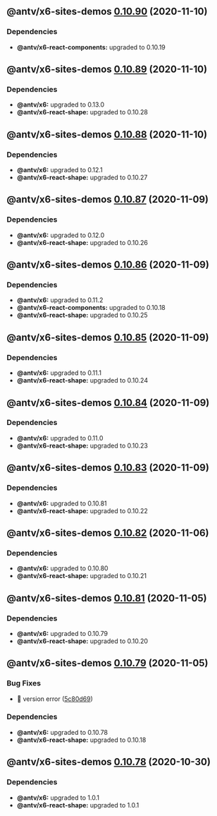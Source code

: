 ## @antv/x6-sites-demos [0.10.90](https://github.com/antvis/x6/compare/@antv/x6-sites-demos@0.10.89...@antv/x6-sites-demos@0.10.90) (2020-11-10)





### Dependencies

* **@antv/x6-react-components:** upgraded to 0.10.19

## @antv/x6-sites-demos [0.10.89](https://github.com/antvis/x6/compare/@antv/x6-sites-demos@0.10.88...@antv/x6-sites-demos@0.10.89) (2020-11-10)





### Dependencies

* **@antv/x6:** upgraded to 0.13.0
* **@antv/x6-react-shape:** upgraded to 0.10.28

## @antv/x6-sites-demos [0.10.88](https://github.com/antvis/x6/compare/@antv/x6-sites-demos@0.10.87...@antv/x6-sites-demos@0.10.88) (2020-11-10)





### Dependencies

* **@antv/x6:** upgraded to 0.12.1
* **@antv/x6-react-shape:** upgraded to 0.10.27

## @antv/x6-sites-demos [0.10.87](https://github.com/antvis/x6/compare/@antv/x6-sites-demos@0.10.86...@antv/x6-sites-demos@0.10.87) (2020-11-09)





### Dependencies

* **@antv/x6:** upgraded to 0.12.0
* **@antv/x6-react-shape:** upgraded to 0.10.26

## @antv/x6-sites-demos [0.10.86](https://github.com/antvis/x6/compare/@antv/x6-sites-demos@0.10.85...@antv/x6-sites-demos@0.10.86) (2020-11-09)





### Dependencies

* **@antv/x6:** upgraded to 0.11.2
* **@antv/x6-react-components:** upgraded to 0.10.18
* **@antv/x6-react-shape:** upgraded to 0.10.25

## @antv/x6-sites-demos [0.10.85](https://github.com/antvis/x6/compare/@antv/x6-sites-demos@0.10.84...@antv/x6-sites-demos@0.10.85) (2020-11-09)





### Dependencies

* **@antv/x6:** upgraded to 0.11.1
* **@antv/x6-react-shape:** upgraded to 0.10.24

## @antv/x6-sites-demos [0.10.84](https://github.com/antvis/x6/compare/@antv/x6-sites-demos@0.10.83...@antv/x6-sites-demos@0.10.84) (2020-11-09)





### Dependencies

* **@antv/x6:** upgraded to 0.11.0
* **@antv/x6-react-shape:** upgraded to 0.10.23

## @antv/x6-sites-demos [0.10.83](https://github.com/antvis/x6/compare/@antv/x6-sites-demos@0.10.82...@antv/x6-sites-demos@0.10.83) (2020-11-09)





### Dependencies

* **@antv/x6:** upgraded to 0.10.81
* **@antv/x6-react-shape:** upgraded to 0.10.22

## @antv/x6-sites-demos [0.10.82](https://github.com/antvis/x6/compare/@antv/x6-sites-demos@0.10.81...@antv/x6-sites-demos@0.10.82) (2020-11-06)





### Dependencies

* **@antv/x6:** upgraded to 0.10.80
* **@antv/x6-react-shape:** upgraded to 0.10.21

## @antv/x6-sites-demos [0.10.81](https://github.com/antvis/x6/compare/@antv/x6-sites-demos@0.10.80...@antv/x6-sites-demos@0.10.81) (2020-11-05)





### Dependencies

* **@antv/x6:** upgraded to 0.10.79
* **@antv/x6-react-shape:** upgraded to 0.10.20

## @antv/x6-sites-demos [0.10.79](https://github.com/antvis/x6/compare/@antv/x6-sites-demos@0.10.78...@antv/x6-sites-demos@0.10.79) (2020-11-05)


### Bug Fixes

* 🐛 version error ([5c80d69](https://github.com/antvis/x6/commit/5c80d69f66217e131176fce89b95d30bd47e3c4c))





### Dependencies

* **@antv/x6:** upgraded to 0.10.78
* **@antv/x6-react-shape:** upgraded to 0.10.18

## @antv/x6-sites-demos [0.10.78](https://github.com/antvis/x6/compare/@antv/x6-sites-demos@0.10.77...@antv/x6-sites-demos@0.10.78) (2020-10-30)





### Dependencies

* **@antv/x6:** upgraded to 1.0.1
* **@antv/x6-react-shape:** upgraded to 1.0.1
